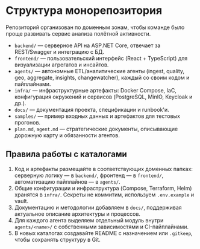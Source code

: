# Структура монорепозитория

Репозиторий организован по доменным зонам, чтобы команде было проще развивать сервис анализа полётной активности.

- `backend/` — серверное API на ASP.NET Core, отвечает за REST/Swagger и интеграцию с БД.
- `frontend/` — пользовательский интерфейс (React + TypeScript) для визуализации агрегатов и инсайтов.
- `agents/` — автономные ETL/аналитические агенты (ingest, quality, geo, aggregate, insights, changewatcher), каждый со своим кодом и пайплайнами.
- `infra/` — инфраструктурные артефакты: Docker Compose, IaC, конфигурация окружений и сервисов (PostgreSQL, MinIO, Keycloak и др.).
- `docs/` — документация проекта, спецификации и runbook'и.
- `samples/` — пример входных данных и артефактов для тестовых прогонов.
- `plan.md`, `agent.md` — стратегические документы, описывающие дорожную карту и обязанности агентов.

## Правила работы с каталогами

1. Код и артефакты размещайте в соответствующих доменных папках: серверную логику — в `backend/`, фронтенд — в `frontend/`, автоматизацию пайплайнов — в `agents/`.
2. Общие конфигурации и инфраструктура (Compose, Terraform, Helm) хранятся в `infra/`. Секреты не коммитим, используем `.env.example` и vault.
3. Документацию и методологии добавляем в `docs/`, поддерживая актуальное описание архитектуры и процессов.
4. Для каждого агента выделяем отдельный модуль внутри `agents/<name>/` с собственными зависимостями и CI-пайплайнами.
5. В новых каталогах создавайте README с назначением или `.gitkeep`, чтобы сохранять структуру в Git.
